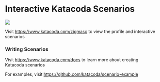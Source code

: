 # Interactive Katacoda Scenarios

[![](http://shields.katacoda.com/katacoda/zigmasc/count.svg)](https://www.katacoda.com/zigmasc "Get your profile on Katacoda.com")

Visit https://www.katacoda.com/zigmasc to view the profile and interactive scenarios

### Writing Scenarios
Visit https://www.katacoda.com/docs to learn more about creating Katacoda scenarios

For examples, visit https://github.com/katacoda/scenario-example
